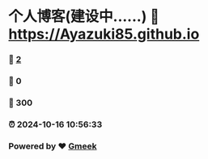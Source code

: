 # 个人博客(建设中......) :link: https://Ayazuki85.github.io 
### :page_facing_up: [2](https://Ayazuki85.github.io/tag.html) 
### :speech_balloon: 0 
### :hibiscus: 300 
### :alarm_clock: 2024-10-16 10:56:33 
### Powered by :heart: [Gmeek](https://github.com/Meekdai/Gmeek)
